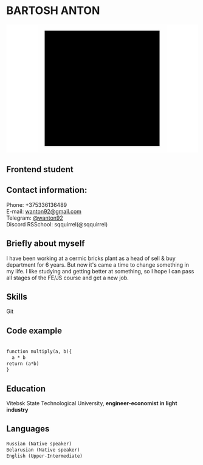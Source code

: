 # BARTOSH ANTON

![asdf](css/img/1642759628_5-phonoteka-org-p-chernii-kvadratnii-fon-5.jpg)

## Frontend student

## Contact information:
Phone: +375336136489  
E-mail: <wanton92@gmail.com>  
Telegram: [@wanton92](https://t.me/wanton92)  
Discord RSSchool: sqquirrel(@sqquirrel)

## Briefly about myself
 I have been working at a cermic bricks plant as a head of sell & buy department for 6 years. But now it's came a time to change something in my life. I like studying and getting better at something, so I hope I can pass all stages of the FE/JS course and get a new job.

## Skills
Git

## Code example
```

function multiply(a, b){
  a * b
return (a*b)
}
```

## Education
Vitebsk State Technological University, **engineer-economist in light industry**

## Languages
    Russian (Native speaker)
    Belarusian (Native speaker)
    English (Upper-Intermediate)